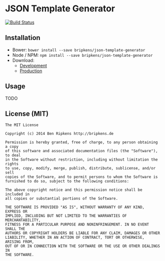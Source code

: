 # JSON Template Generator

[![Build Status](https://travis-ci.org/bripkens/json-template-generator.svg?branch=master)](https://travis-ci.org/bripkens/json-template-generator)

## Installation

 - Bower: `bower install --save bripkens/json-template-generator`
 - Node / NPM: `npm install --save bripkens/json-template-generator`
 - Download:
   - [Development](https://raw.githubusercontent.com/bripkens/json-template-generator/master/dist/json-template-generator.js)
   - [Production](https://raw.githubusercontent.com/bripkens/json-template-generator/master/dist/json-template-generator.min.js)

## Usage

TODO

## License (MIT)

    The MIT License

    Copyright (c) 2014 Ben Ripkens http://bripkens.de

    Permission is hereby granted, free of charge, to any person obtaining a copy
    of this software and associated documentation files (the "Software"), to deal
    in the Software without restriction, including without limitation the rights
    to use, copy, modify, merge, publish, distribute, sublicense, and/or sell
    copies of the Software, and to permit persons to whom the Software is
    furnished to do so, subject to the following conditions:

    The above copyright notice and this permission notice shall be included in
    all copies or substantial portions of the Software.

    THE SOFTWARE IS PROVIDED "AS IS", WITHOUT WARRANTY OF ANY KIND, EXPRESS OR
    IMPLIED, INCLUDING BUT NOT LIMITED TO THE WARRANTIES OF MERCHANTABILITY,
    FITNESS FOR A PARTICULAR PURPOSE AND NONINFRINGEMENT. IN NO EVENT SHALL THE
    AUTHORS OR COPYRIGHT HOLDERS BE LIABLE FOR ANY CLAIM, DAMAGES OR OTHER
    LIABILITY, WHETHER IN AN ACTION OF CONTRACT, TORT OR OTHERWISE, ARISING FROM,
    OUT OF OR IN CONNECTION WITH THE SOFTWARE OR THE USE OR OTHER DEALINGS IN
    THE SOFTWARE.
